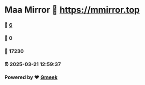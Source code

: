 # Maa Mirror :link: https://mmirror.top 
### :page_facing_up: [6](https://mmirror.top/tag.html) 
### :speech_balloon: 0 
### :hibiscus: 17230 
### :alarm_clock: 2025-03-21 12:59:37 
### Powered by :heart: [Gmeek](https://github.com/Meekdai/Gmeek)
